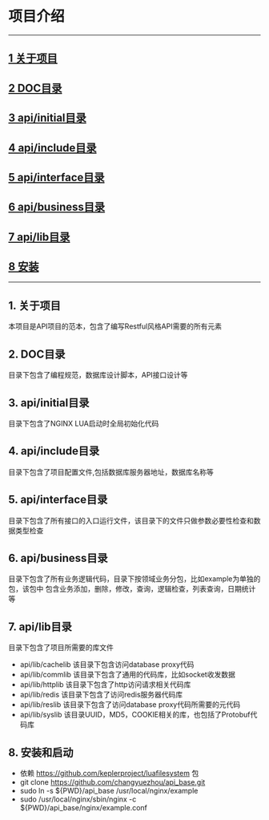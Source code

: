 #  项目介绍
-------------------
## [1 关于项目](#about_doc)
## [2 DOC目录](#doc_dir)
## [3 api/initial目录](#initial)
## [4 api/include目录](#include)
## [5 api/interface目录](#interface)
## [6 api/business目录](#business)
## [7 api/lib目录](#lib)
## [8 安装](#install)

-------------------
## 1. 关于项目 <a name="about_doc"/>
   本项目是API项目的范本，包含了编写Restful风格API需要的所有元素
   
## 2. DOC目录 <a name="doc_dir"/>
   目录下包含了编程规范，数据库设计脚本，API接口设计等
   
## 3. api/initial目录 <a name="initial"/>
   目录下包含了NGINX LUA启动时全局初始化代码
   
## 4. api/include目录 <a name="include"/>
   目录下包含了项目配置文件,包括数据库服务器地址，数据库名称等   
   
## 5. api/interface目录 <a name="interface"/>
   目录下包含了所有接口的入口运行文件，该目录下的文件只做参数必要性检查和数据类型检查  
   
## 6. api/business目录 <a name="business"/>
   目录下包含了所有业务逻辑代码，目录下按领域业务分包，比如example为单独的包，该包中
   包含业务添加，删除，修改，查询，逻辑检查，列表查询，日期统计等   
   
## 7. api/lib目录 <a name="lib"/>
   目录下包含了项目所需要的库文件
*  api/lib/cachelib 该目录下包含访问database proxy代码
*  api/lib/commlib 该目录下包含了通用的代码库，比如socket收发数据
*  api/lib/httplib 该目录下包含了http访问请求相关代码库
*  api/lib/redis 该目录下包含了访问redis服务器代码库
*  api/lib/reslib 该目录下包含了访问database proxy代码所需要的元代码
*  api/lib/syslib 该目录UUID，MD5，COOKIE相关的库，也包括了Protobuf代码库    
        
## 8. 安装和启动 <a name="install"/>   
*  依赖 https://github.com/keplerproject/luafilesystem 包
*  git clone https://github.com/changyuezhou/api_base.git
*  sudo ln -s ${PWD}/api_base /usr/local/nginx/example
*  sudo /usr/local/nginx/sbin/nginx -c ${PWD}/api_base/nginx/example.conf     
